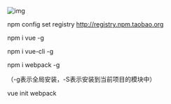 ![img](file:///C:\Users\Administrator\AppData\Local\Temp\qqpyimg1586787846.gif)





npm config set registry http://registry.npm.taobao.org



npm i vue -g

npm i vue-cli -g

npm i webpack -g

（-g表示全局安装，-S表示安装到当前项目的模块中）







vue init webpack
